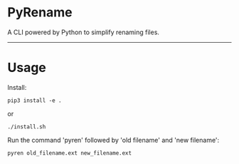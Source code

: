# PyRename

A CLI powered by Python to simplify renaming files.

----------
# Usage

Install:

```
pip3 install -e .
```

or

```
./install.sh
```

Run the command 'pyren' followed by 'old filename' and 'new filename':

```
pyren old_filename.ext new_filename.ext
```